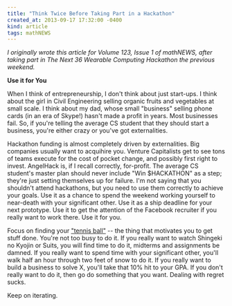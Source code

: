 ```yaml
---
title: "Think Twice Before Taking Part in a Hackathon"
created_at: 2013-09-17 17:32:00 -0400
kind: article
tags: mathNEWS
---
```


_I originally wrote this article for Volume 123, Issue 1 of mathNEWS, after
taking part in The Next 36 Wearable Computing Hackathon the previous weekend._

**Use it for You**

When I think of entrepreneurship, I don't think about just start-ups. I think
about the girl in Civil Engineering selling organic fruits and vegetables at
small scale. I think about my dad, whose small "business" selling phone cards
(in an era of Skype!) hasn't made a profit in years. Most businesses fail. So,
if you're telling the average CS student that they should start a business,
you're either crazy or you've got externalities.

Hackathon funding is almost completely driven by externalities. Big companies
usually want to acquihire you. Venture Capitalists get to see tons of teams
execute for the cost of pocket change, and possibly first right to invest.
AngelHack is, if I recall correctly, for-profit. The average CS student's
master plan should never include "Win $HACKATHON" as a step; they're just
setting themselves up for failure. I'm not saying that you shouldn't attend
hackathons, but you need to use them correctly to achieve your goals. Use it as
a chance to spend the weekend working yourself to near-death with your
significant other. Use it as a ship deadline for your next prototype. Use it to
get the attention of the Facebook recruiter if you really want to work there.
Use it for you.

Focus on finding your ["tennis ball"][0] -- the thing that motivates you to get
stuff done. You're not too busy to do it. If you really want to watch Shingeki
no Kyojin or Suits, you will find time to do it, midterms and assignments be
damned. If you really want to spend time with your significant other, you'll
walk half an hour through two feet of snow to do it. If you really want to
build a business to solve X, you'll take that 10% hit to your GPA. If you don't
really want to do it, then go do something that you want. Dealing with regret
sucks.

Keep on iterating.

[0]: http://web.mit.edu/newsoffice/2013/commencement-address-houston-0607.html
